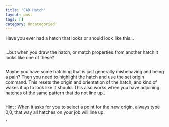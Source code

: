 ```yaml
---
title: 'CAD Hatch'
layout: post
tags: []
category: Uncategoried
---
```


<p>Have you ever had a hatch that looks or should look like this...  </p>


<!-- wp:image {""id"":224,""sizeSlug"":""large""} -->
<figure class=""wp-block-image size-large""><img src=""https://gisdriverslicence.files.wordpress.com/2020/09/image.jpeg?w=286"" alt="""" class=""wp-image-224"" /></figure>
<!-- /wp:image -->


<p>...but when you draw the hatch, or match properties from another hatch it looks like one of these? </p>


<!-- wp:image {""id"":225,""sizeSlug"":""large""} -->
<figure class=""wp-block-image size-large""><img src=""https://gisdriverslicence.files.wordpress.com/2020/09/image-1.jpeg?w=296"" alt="""" class=""wp-image-225"" /></figure>
<!-- /wp:image -->


<p>Maybe you have some hatching that is just generally misbehaving and being a pain? Then you need to highlight the hatch and use the set origin command. This resets the origin and orientation of the hatch, and kind of wakes it up to look like it should. This also works when you have adjoining hatches of the same pattern that do not line up.. </p>


<!-- wp:image {""id"":226,""sizeSlug"":""large""} -->
<figure class=""wp-block-image size-large""><img src=""https://gisdriverslicence.files.wordpress.com/2020/09/image-2.jpeg?w=308"" alt="""" class=""wp-image-226"" /></figure>
<!-- /wp:image -->


<p>Hint : When it asks for you to select a point for the new origin, always type 0,0, that way all hatches on your job will line up. </p>
"
